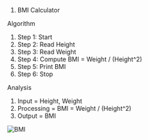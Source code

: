 1.	BMI Calculator

Algorithm

1.  Step 1: Start
2.	Step 2: Read Height
3.	Step 3: Read Weight
4.	Step 4: Compute BMI = Weight / (Height^2)
5.	Step 5: Print BMI
6.	Step 6: Stop
   
Analysis

1.	Input = Height, Weight
2.	Processing = BMI = Weight / (Height^2)
3.	Output = BMI



![BMI](https://github.com/SWEG-2015EC-Batch/Binary-Bombers/assets/149320386/4d2f6f32-0ea8-4181-b7fa-6dc9ec2d61dd)
